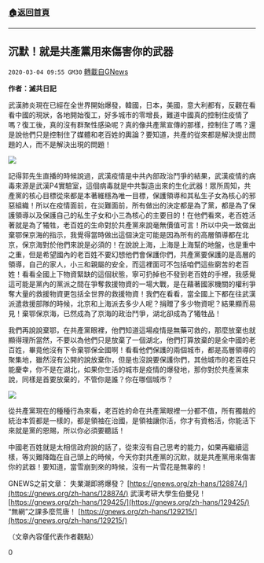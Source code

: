 ###  [:house:返回首頁](https://github.com/ourhimalayas/txt)
---

## 沉默！就是共產黨用來傷害你的武器
`2020-03-04 09:55 GM30` [轉載自GNews](https://gnews.org/zh-hant/130525/)

**作者：滅共日記**

武漢肺炎現在已經在全世界開始爆發，韓國，日本，美國，意大利都有，反觀在看看中國的現狀，各地開始復工，好多城市的零增長，難道中國真的控制住疫情了嗎？復工後，真的沒有群聚性感染呢？真的像共產黨宣傳的那樣，控制住了嗎？還是說他們只是控制住了媒體和老百姓的輿論？要知道，共產的從來都是解決提出問題的人，而不是解決出現的問題！

![](https://s3-ap-northeast-1.amazonaws.com/news.guo.offload.media/wp-content/uploads/2020/03/03195712/%E5%9B%BE%E7%89%871-19.png)

記得郭先生直播的時候說過，武漢疫情是中共內部政治鬥爭的結果，武漢疫情的病毒來源是武漢P4實驗室，這個病毒就是中共製造出來的生化武器！眾所周知，共產黨的核心目標從來都是本著維穩為唯一目標，保護領導和其私生子女為核心的邪惡組織！所以在疫情面前，在災難面前，所有做出的決定都是為了黨，都是為了保護領導以及保護自己的私生子女和小三為核心的主要目的！在他們看來，老百姓活著就是為了犧牲，老百姓的生命對於共產黨來說毫無價值可言！所以中央一致做出棄鄂保京海的指示，我覺得當時做出這個決定可能是因為所有的高層領導都在北京，保京海對於他們來說是必須的！在說說上海，上海是上海幫的地盤，也是重中之重，但是希望國內的老百姓不要幻想他們會保護你們，共產黨要保護的是高層的領導，自己的家人，小三和親屬的安全，而這裡面可不包括咱們這些窮苦的老百姓！看看全國上下物資緊缺的這個狀態，寧可扔掉也不發到老百姓的手裡，我感覺這可能是黨內的黨派之間在爭奪救援物資的一場大戰，是在藉著國家機關的權利爭奪大量的救援物資更包括全世界的救援物資！我們在看看，當全國上下都在往武漢派遣救援部隊的時候，北京和上海派去多少人呢？捐贈了多少物資呢？結果顯而易見！棄鄂保京海，已然成為了京海的政治鬥爭，湖北卻成為了犧牲品！

我們再說說棄鄂，在共產黨眼裡，他們知道這場疫情是無藥可救的，那麼放棄也就顯得理所當然，不要以為他們只是放棄了一個湖北，他們打算放棄的是全中國的老百姓，畢竟他沒有下令棄鄂保全國啊！看看他們保護的兩個城市，都是高層領導的聚集地，雖然沒有公開的說放棄你，但是也沒說要保護你們，其他城市的老百姓只能慶幸，你不是在湖北，如果你生活的城市是疫情的爆發地，那你對於共產黨來說，同樣是首要放棄的，不管你是誰？你在哪個城市？

![](https://s3-ap-northeast-1.amazonaws.com/news.guo.offload.media/wp-content/uploads/2020/03/03195821/%E5%9B%BE%E7%89%873-13.png)

從共產黨現在的種種行為來看，老百姓的命在共產黨眼裡一分都不值，所有獨裁的統治本質都是一樣的，都是領袖在治國，是領袖讓你活，你才有資格活，你能活下來就是黨的恩賜，所以你必須要聽話！

中國老百姓就是太相信政府說的話了，從來沒有自己思考的能力，如果再繼續這樣，等災難降臨在自己頭上的時候，今天你對共產黨的沉默，就是共產黨用來傷害你的武器！要知道，當雪崩到來的時候，沒有一片雪花是無辜的！

GNEWS之前文章： 
失業潮即將爆發？ [https://gnews.org/zh-hans/128874/](https://gnews.org/zh-hans/128874/) 
武漢考研大學生伯曼兒！ [https://gnews.org/zh-hans/129425/](https://gnews.org/zh-hans/129425/) 
 “無網”之課多麼荒唐！ [https://gnews.org/zh-hans/129215/](https://gnews.org/zh-hans/129215/)

（文章內容僅代表作者觀點）

0
